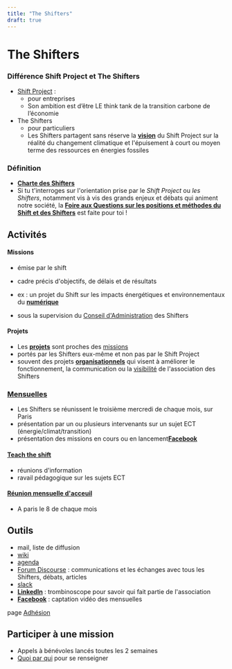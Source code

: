 ```yaml
---
title: "The Shifters"
draft: true
---
```




# The Shifters



### Différence Shift Project et The Shifters

- [Shift Project](https://fr.wikipedia.org/wiki/The_Shift_Project) :
  - pour entreprises
  - Son ambition est d’être LE think tank de la transition carbone de l’économie
- The Shifters
  - pour particuliers
  - Les Shifters partagent sans réserve la [**vision**](https://wiki.theshifters.org/index.php?title=Association#Vision) du Shift Project sur la réalité du changement climatique et l'épuisement à court ou moyen terme des ressources en énergies fossiles



### Définition

-  **[Charte des Shifters](https://wiki.theshifters.org/index.php?title=Charte_des_Shifters)**
- Si tu t'interroges sur l'orientation prise par le *Shift Project* ou *les Shifters*, notamment vis à vis des grands enjeux et débats qui animent notre société, la **[Foire aux Questions sur les positions et méthodes du Shift et des Shifters](https://wiki.theshifters.org/index.php?title=Foire_aux_Questions_sur_les_positions_et_méthodes_du_Shift_et_des_Shifters)** est faite pour toi !



## Activités



#### Missions  

- émise par le shift

- cadre précis d'objectifs, de délais et de résultats

- ex : un projet du Shift sur les impacts énergétiques et environnementaux du [**numérique**](https://wiki.theshifters.org/index.php?title=Contribution_au_projet_''Lean_ICT'')

- sous la supervision du [Conseil d'Administration](https://wiki.theshifters.org/index.php?title=Composition_du_CA) des Shifters

  

#### Projets

  - Les [**projets**](https://wiki.theshifters.org/index.php?title=Projets) sont proches des [missions](https://wiki.theshifters.org/index.php?title=Missions)
  - portés par les Shifters eux-même et non pas par le Shift Project
  - souvent des projets [**organisationnels**](https://wiki.theshifters.org/index.php?title=Amélioration_de_l'accueil_des_nouveaux_Shifters) qui visent à améliorer le fonctionnement, la communication ou la [visibilité](https://wiki.theshifters.org/index.php?title=Agence_de_notation_shifters) de l'association des Shifters



### [Mensuelles](https://wiki.theshifters.org/index.php?title=Mensuelles)

- Les Shifters se réunissent le troisième mercredi de chaque mois, sur Paris
- présentation par un ou plusieurs intervenants sur un sujet ECT (énergie/climat/transition)
- présentation des missions en cours ou en lancement[**Facebook**](https://wiki.theshifters.org/index.php?title=Outils_de_travail_collaboratif#Facebook)



#### [Teach the shift](https://wiki.theshifters.org/index.php?title=Teach_The_Shift)

- réunions d'information
- ravail pédagogique sur les sujets ECT 



#### [Réunion mensuelle d'acceuil](https://wiki.theshifters.org/index.php?title=Reunion_d%27accueil_des_nouveaux_Shifters)

- A paris le 8 de chaque mois



## Outils

- mail, liste de diffusion
- [wiki](https://wiki.theshifters.org/index.php?title=Bienvenue)
- [agenda](https://wiki.theshifters.org/index.php?title=Agenda)
- [Forum Discourse](https://forum.theshifters.org/) : communications et les échanges avec tous les Shifters, débats, articles 
- [slack](https://lesshifters.slack.com/signup#/domain-signup)
-  [**LinkedIn**](https://wiki.theshifters.org/index.php?title=Outils_de_travail_collaboratif#LinkedIn) :  trombinoscope pour savoir qui fait partie de l'association
-  [**Facebook**](https://wiki.theshifters.org/index.php?title=Outils_de_travail_collaboratif#Facebook) : captation vidéo des mensuelles



 page [Adhésion](https://wiki.theshifters.org/index.php?title=Adhésion)





## Participer à une mission

- Appels à bénévoles lancés toutes les 2 semaines
- [Quoi par qui](https://wiki.theshifters.org/index.php?title=Quoi_par_Qui) pour se renseigner

